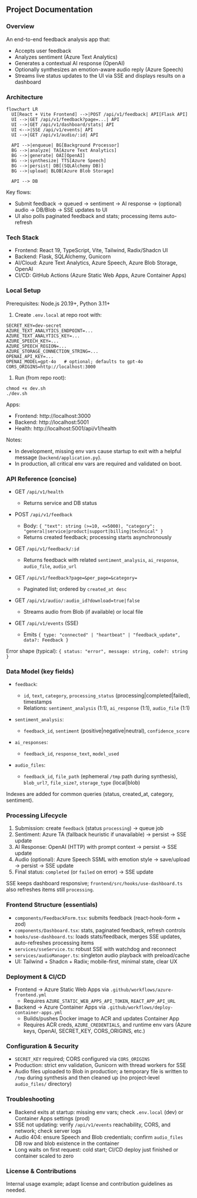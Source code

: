 ## Project Documentation

### Overview

An end-to-end feedback analysis app that:

- Accepts user feedback
- Analyzes sentiment (Azure Text Analytics)
- Generates a contextual AI response (OpenAI)
- Optionally synthesizes an emotion-aware audio reply (Azure Speech)
- Streams live status updates to the UI via SSE and displays results on a dashboard

### Architecture

```mermaid
flowchart LR
  UI[React + Vite Frontend] -->|POST /api/v1/feedback| API[Flask API]
  UI -->|GET /api/v1/feedback?page=...| API
  UI -->|GET /api/v1/dashboard/stats| API
  UI <-->|SSE /api/v1/events| API
  UI -->|GET /api/v1/audio/:id| API

  API -->|enqueue| BG[Background Processor]
  BG -->|analyze| TA[Azure Text Analytics]
  BG -->|generate| OAI[OpenAI]
  BG -->|synthesize| TTS[Azure Speech]
  BG -->|persist| DB[(SQLAlchemy DB)]
  BG -->|upload| BLOB[Azure Blob Storage]

  API --> DB
```

Key flows:

- Submit feedback → queued → sentiment → AI response → (optional) audio → DB/Blob → SSE updates to UI
- UI also polls paginated feedback and stats; processing items auto-refresh

### Tech Stack

- Frontend: React 19, TypeScript, Vite, Tailwind, Radix/Shadcn UI
- Backend: Flask, SQLAlchemy, Gunicorn
- AI/Cloud: Azure Text Analytics, Azure Speech, Azure Blob Storage, OpenAI
- CI/CD: GitHub Actions (Azure Static Web Apps, Azure Container Apps)

### Local Setup

Prerequisites: Node.js 20.19+, Python 3.11+

1. Create `.env.local` at repo root with:

```
SECRET_KEY=dev-secret
AZURE_TEXT_ANALYTICS_ENDPOINT=...
AZURE_TEXT_ANALYTICS_KEY=...
AZURE_SPEECH_KEY=...
AZURE_SPEECH_REGION=...
AZURE_STORAGE_CONNECTION_STRING=...
OPENAI_API_KEY=...
OPENAI_MODEL=gpt-4o   # optional; defaults to gpt-4o
CORS_ORIGINS=http://localhost:3000
```

1. Run (from repo root):

```
chmod +x dev.sh
./dev.sh
```

Apps:

- Frontend: http://localhost:3000
- Backend: http://localhost:5001
- Health: http://localhost:5001/api/v1/health

Notes:

- In development, missing env vars cause startup to exit with a helpful message (`backend/application.py`).
- In production, all critical env vars are required and validated on boot.

### API Reference (concise)

- GET `/api/v1/health`
  - Returns service and DB status

- POST `/api/v1/feedback`
  - Body: `{ "text": string (>=10, <=5000), "category": "general|service|product|support|billing|technical" }`
  - Returns created feedback; processing starts asynchronously

- GET `/api/v1/feedback/:id`
  - Returns feedback with related `sentiment_analysis`, `ai_response`, `audio_file`, `audio_url`

- GET `/api/v1/feedback?page=&per_page=&category=`
  - Paginated list; ordered by `created_at desc`

- GET `/api/v1/audio/:audio_id?download=true|false`
  - Streams audio from Blob (if available) or local file

- GET `/api/v1/events` (SSE)
  - Emits `{ type: "connected" | "heartbeat" | "feedback_update", data?: Feedback }`

Error shape (typical): `{ status: "error", message: string, code?: string }`

### Data Model (key fields)

- `feedback`:
  - `id`, `text`, `category`, `processing_status` (processing|completed|failed), timestamps
  - Relations: `sentiment_analysis` (1:1), `ai_response` (1:1), `audio_file` (1:1)

- `sentiment_analysis`:
  - `feedback_id`, `sentiment` (positive|negative|neutral), `confidence_score`

- `ai_responses`:
  - `feedback_id`, `response_text`, `model_used`

- `audio_files`:
  - `feedback_id`, `file_path` (ephemeral `/tmp` path during synthesis), `blob_url?`, `file_size?`, `storage_type` (local|blob)

Indexes are added for common queries (status, created_at, category, sentiment).

### Processing Lifecycle

1. Submission: create `feedback` (status `processing`) → queue job
2. Sentiment: Azure TA (fallback heuristic if unavailable) → persist → SSE update
3. AI Response: OpenAI (HTTP) with prompt context → persist → SSE update
4. Audio (optional): Azure Speech SSML with emotion style → save/upload → persist → SSE update
5. Final status: `completed` (or `failed` on error) → SSE update

SSE keeps dashboard responsive; `frontend/src/hooks/use-dashboard.ts` also refreshes items still `processing`.

### Frontend Structure (essentials)

- `components/FeedbackForm.tsx`: submits feedback (react-hook-form + zod)
- `components/Dashboard.tsx`: stats, paginated feedback, refresh controls
- `hooks/use-dashboard.ts`: loads stats/feedback, merges SSE updates, auto-refreshes processing items
- `services/sseService.ts`: robust SSE with watchdog and reconnect
- `services/audioManager.ts`: singleton audio playback with preload/cache
- UI: Tailwind + Shadcn + Radix; mobile-first, minimal state, clear UX

### Deployment & CI/CD

- Frontend → Azure Static Web Apps via `.github/workflows/azure-frontend.yml`
  - Requires `AZURE_STATIC_WEB_APPS_API_TOKEN`, `REACT_APP_API_URL`
- Backend → Azure Container Apps via `.github/workflows/deploy-container-apps.yml`
  - Builds/pushes Docker image to ACR and updates Container App
  - Requires ACR creds, `AZURE_CREDENTIALS`, and runtime env vars (Azure keys, OpenAI, SECRET_KEY, CORS_ORIGINS, etc.)

### Configuration & Security

- `SECRET_KEY` required; CORS configured via `CORS_ORIGINS`
- Production: strict env validation, Gunicorn with thread workers for SSE
- Audio files uploaded to Blob in production; a temporary file is written to `/tmp` during synthesis and then cleaned up (no project-level `audio_files/` directory)

### Troubleshooting

- Backend exits at startup: missing env vars; check `.env.local` (dev) or Container Apps settings (prod)
- SSE not updating: verify `/api/v1/events` reachability, CORS, and network; check server logs
- Audio 404: ensure Speech and Blob credentials; confirm `audio_files` DB row and blob existence in the container
- Long waits on first request: cold start; CI/CD deploy just finished or container scaled to zero

### License & Contributions

Internal usage example; adapt license and contribution guidelines as needed.
